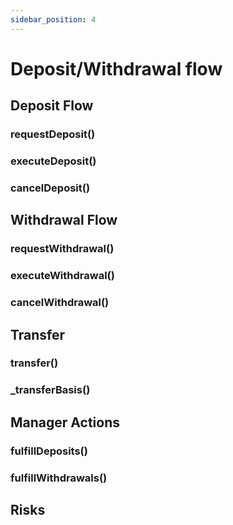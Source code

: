 ```yaml
---
sidebar_position: 4
---
```


# Deposit/Withdrawal flow

## Deposit Flow

### requestDeposit()

### executeDeposit()

### cancelDeposit()

## Withdrawal Flow

### requestWithdrawal()

### executeWithdrawal()

### cancelWithdrawal()

## Transfer

### transfer()

### _transferBasis()

## Manager Actions

### fulfillDeposits()

### fulfillWithdrawals()

## Risks







